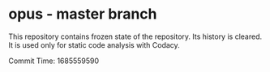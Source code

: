 # opus - master branch

This repository contains frozen state of the repository.
Its history is cleared. It is used only for static code
analysis with Codacy.

Commit Time: 1685559590